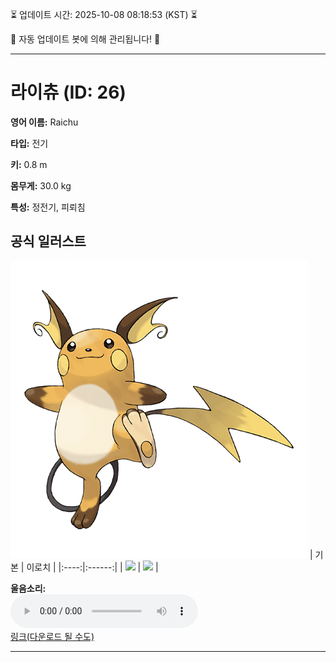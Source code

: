 
⏳ 업데이트 시간: 2025-10-08 08:18:53 (KST) ⏳

🤖 자동 업데이트 봇에 의해 관리됩니다! 🤖

---

# 라이츄 (ID: 26)
**영어 이름:** Raichu

**타입:** 전기

**키:** 0.8 m

**몸무게:** 30.0 kg

**특성:** 정전기, 피뢰침

## 공식 일러스트
![](https://raw.githubusercontent.com/PokeAPI/sprites/master/sprites/pokemon/other/official-artwork/26.png)
| 기본 | 이로치 |
|:----:|:------:|
| <img src="http://play.pokemonshowdown.com/sprites/ani/raichu.gif" width="200"> | <img src="http://play.pokemonshowdown.com/sprites/ani-shiny/raichu.gif" width="200"> |

**울음소리:**<br><audio controls src="https://raw.githubusercontent.com/PokeAPI/cries/main/cries/pokemon/latest/26.ogg"></audio><br> [링크(다운로드 될 수도)](https://raw.githubusercontent.com/PokeAPI/cries/main/cries/pokemon/latest/26.ogg)


---
